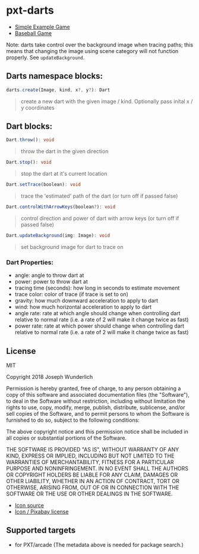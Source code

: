 # pxt-darts

* [Simple Example Game](https://makecode.com/_3PeFj8ceTch4)
* [Baseball Game](https://makecode.com/_b8HJCragee2t)


Note: darts take control over the background image when tracing paths; this means that changing the image using scene category will not function properly. See `updateBackground`.

## Darts namespace blocks:
```ts
darts.create(Image, kind, x?, y?): Dart
```
> create a new dart with the given image / kind. Optionally pass inital x / y coordinates

## Dart blocks:
```ts
Dart.throw(): void
```

> throw the dart in the given direction

```ts
Dart.stop(): void
```

> stop the dart at it's current location

```ts
Dart.setTrace(boolean): void
```

> trace the 'estimated' path of the dart (or turn off if passed false)

```ts
Dart.controlWithArrowKeys(boolean?): void
```

> control direction and power of dart with arrow keys (or turn off if passed false)

```ts
Dart.updateBackground(img: Image): void
```

> set background image for dart to trace on

### Dart Properties:
* angle: angle to throw dart at
* power: power to throw dart at
* tracing time (seconds): how long in seconds to estimate movement
* trace color: color of trace (if trace is set to on)
* gravity: how much downward acceleration to apply to dart
* wind: how much horizontal acceleration to apply to dart
* angle rate: rate at which angle should change when controlling dart relative to normal rate (i.e. a rate of 2 will make it change twice as fast)
* power rate: rate at which power should change when controlling dart relative to normal rate (i.e. a rate of 2 will make it change twice as fast)

## License

MIT

Copyright 2018 Joseph Wunderlich

Permission is hereby granted, free of charge, to any person obtaining a copy of this software and associated documentation files (the "Software"), to deal in the Software without restriction, including without limitation the rights to use, copy, modify, merge, publish, distribute, sublicense, and/or sell copies of the Software, and to permit persons to whom the Software is furnished to do so, subject to the following conditions:

The above copyright notice and this permission notice shall be included in all copies or substantial portions of the Software.

THE SOFTWARE IS PROVIDED "AS IS", WITHOUT WARRANTY OF ANY KIND, EXPRESS OR IMPLIED, INCLUDING BUT NOT LIMITED TO THE WARRANTIES OF MERCHANTABILITY, FITNESS FOR A PARTICULAR PURPOSE AND NONINFRINGEMENT. IN NO EVENT SHALL THE AUTHORS OR COPYRIGHT HOLDERS BE LIABLE FOR ANY CLAIM, DAMAGES OR OTHER LIABILITY, WHETHER IN AN ACTION OF CONTRACT, TORT OR OTHERWISE, ARISING FROM, OUT OF OR IN CONNECTION WITH THE SOFTWARE OR THE USE OR OTHER DEALINGS IN THE SOFTWARE.

* [Icon source](https://pixabay.com/en/darts-target-bull-s-eye-arrow-2349477/)
* [Icon / Pixabay license](https://pixabay.com/en/service/terms/#usage)

## Supported targets

* for PXT/arcade
(The metadata above is needed for package search.)
